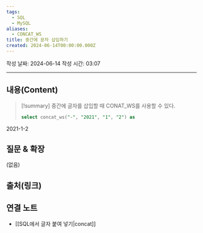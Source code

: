 ```yaml
---
tags:
  - SQL
  - MySQL
aliases:
  - CONCAT_WS
title: 중간에 문자 삽입하기
created: 2024-06-14T00:00:00.000Z
---
```

작성 날짜: 2024-06-14
작성 시간: 03:07


----
## 내용(Content)

>[!summary]
>중간에 글자를 삽입할 때 CONAT_WS를 사용할 수 있다.
>```SQL
>select concat_ws("-", "2021", "1", "2") as 
>```

2021-1-2

## 질문 & 확장

(없음)

## 출처(링크)


## 연결 노트

- [[SQL에서 글자 붙여 넣기|concat]]









